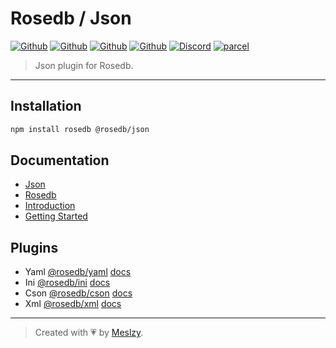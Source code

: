 # Rosedb / Json

[![Github](https://img.shields.io/npm/v/rosedb?color=fff&logo=npm&logoColor=fff)](https://www.npmjs.com/package/rosedb)
[![Github](https://img.shields.io/npm/dt/rosedb?color=fff&logo=npm&logoColor=fff)](https://www.npmjs.com/package/rosedb)
[![Github](https://img.shields.io/github/stars/rosestack/rosedb?color=fff&logo=github)](https://github.com/rosestack/rosedb)
[![Github](https://img.shields.io/github/sponsors/meslzy?color=fff&logo=github&logoColor=fff)](https://github.com/sponsors/meslzy)
[![Discord](https://img.shields.io/discord/1112343367704129558?color=fff&label=online&logo=discord&logoColor=fff)](https://discord.gg/kQw9CG9A7a)
[![parcel](https://img.shields.io/badge/Powered%20by-Vercel-fff?logo=vercel)](https://vercel.com?utm_source=rosestack&utm_campaign=oss)

> Json plugin for Rosedb.

---

## Installation

```bash
npm install rosedb @rosedb/json 
```

## Documentation

- [Json](http://rosestack.meslzy.com/rosedb/plugins/json)
- [Rosedb](http://rosestack.meslzy.com/rosedb)
- [Introduction](http://rosestack.meslzy.com/rosedb/introduction)
- [Getting Started](http://rosestack.meslzy.com/rosedb/quick-start)

## Plugins

- Yaml [@rosedb/yaml](https://www.npmjs.com/package/@rosedb/yaml) [docs](http://rosestack.meslzy.com/rosedb/plugins/yaml)
- Ini [@rosedb/ini](https://www.npmjs.com/package/@rosedb/ini) [docs](http://rosestack.meslzy.com/rosedb/plugins/ini)
- Cson [@rosedb/cson](https://www.npmjs.com/package/@rosedb/cson) [docs](http://rosestack.meslzy.com/rosedb/plugins/cson)
- Xml [@rosedb/xml](https://www.npmjs.com/package/@rosedb/xml) [docs](http://rosestack.meslzy.com/rosedb/plugins/xml)

---

> Created with 💗 by [Meslzy](https://meslzy.com).